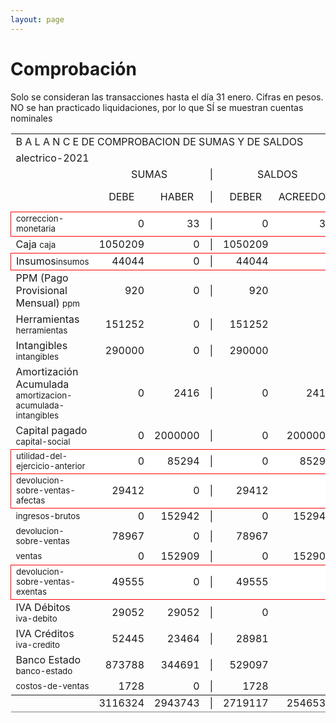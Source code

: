 ```yaml
--- 
layout: page
--- 
```

<h1> Comprobación </h1>


Solo se consideran las transacciones hasta el día 31	enero.
Cifras en pesos.
NO se han practicado liquidaciones, por lo que SÍ se muestran cuentas nominales
<table rules='groups'>
<tr><td colspan='8'> B A L A N C E  DE COMPROBACION DE SUMAS Y DE SALDOS </td> </tr>
<tr> <td colspan='8'> alectrico-2021</td></tr>
<tr> <td> </td> <td align='center' colspan= '2'>SUMAS</td> <td>|</td> <td align='center' colspan='2'>SALDOS</td> <td rowspan='2' > Errores </td> </tr>
<tr> <td></td>  <td align='center'>DEBE</td> <td align='center'>HABER</td> <td>|</td> <td align='center'>DEBER</td> <td align='center'>ACREEDOR</td> <td>A Corregir </td> </tr>
<tbody>
<tr style=' background: #fff; border: 1px solid red;'>
<td><small>correccion-monetaria</small></td> <td align='right'>0</td> <td align='right'>33</td> <td> | </td> <td align='right'> 0</td> <td align='right'>33</td> </tr>
<tr>
<td>Caja <small>caja</small></td> <td align='right'>1050209</td> <td align='right'>0</td> <td> | </td> <td align='right'> 1050209</td> <td align='right'>0</td>
</tr>
<tr style=' background: #fff; border: 1px solid red;'>
<td>Insumos<small>insumos</small></td> <td align='right'>44044</td> <td align='right'>0</td> <td> | </td> <td align='right'> 44044</td> <td align='right'>0</td> </tr>
<tr>
<td>PPM (Pago Provisional Mensual) <small>ppm</small></td> <td align='right'>920</td> <td align='right'>0</td> <td> | </td> <td align='right'> 920</td> <td align='right'>0</td>
</tr>
<tr>
<td>Herramientas <small>herramientas</small></td> <td align='right'>151252</td> <td align='right'>0</td> <td> | </td> <td align='right'> 151252</td> <td align='right'>0</td>
</tr>
<tr>
<td>Intangibles <small>intangibles</small> </td> <td align='right'>290000</td> <td align='right'>0</td> <td> | </td> <td align='right'> 290000</td> <td align='right'>0</td> 
<td colspan='2' style=' background: #faa; border: 1px solid red;'>Subcuenta </td>
</tr>
<tr>
<td>Amortización Acumulada <small>amortizacion-acumulada-intangibles</small></td> <td align='right'>0</td> <td align='right'>2416</td> <td> | </td> <td align='right'> 0</td> <td align='right'>2416</td>
</tr>
<tr>
<td>Capital pagado <small>capital-social</small></td> <td align='right'>0</td> <td align='right'>2000000</td> <td> | </td> <td align='right'> 0</td> <td align='right'>2000000</td>
</tr>
<tr style=' background: #fff; border: 1px solid red;'>
<td><small>utilidad-del-ejercicio-anterior</small></td> <td align='right'>0</td> <td align='right'>85294</td> <td> | </td> <td align='right'> 0</td> <td align='right'>85294</td> </tr>
<tr style=' background: #fff; border: 1px solid red;'>
<td><small>devolucion-sobre-ventas-afectas</small></td> <td align='right'>29412</td> <td align='right'>0</td> <td> | </td> <td align='right'> 29412</td> <td align='right'>0</td> </tr>
<tr>
<td> <small>ingresos-brutos</small></td> <td align='right'>0</td> <td align='right'>152942</td> <td> | </td> <td align='right'> 0</td> <td align='right'>152942</td>
</tr>
<tr>
<td> <small>devolucion-sobre-ventas</small></td> <td align='right'>78967</td> <td align='right'>0</td> <td> | </td> <td align='right'> 78967</td> <td align='right'>0</td>
</tr>
<tr>
<td> <small>ventas</small></td> <td align='right'>0</td> <td align='right'>152909</td> <td> | </td> <td align='right'> 0</td> <td align='right'>152909</td>
</tr>
<tr style=' background: #fff; border: 1px solid red;'>
<td><small>devolucion-sobre-ventas-exentas</small></td> <td align='right'>49555</td> <td align='right'>0</td> <td> | </td> <td align='right'> 49555</td> <td align='right'>0</td> </tr>
<tr>
<td>IVA Débitos <small>iva-debito</small></td> <td align='right'>29052</td> <td align='right'>29052</td> <td> | </td> <td align='right'> 0</td> <td align='right'>0</td>
</tr>
<tr>
<td>IVA Créditos <small>iva-credito</small></td> <td align='right'>52445</td> <td align='right'>23464</td> <td> | </td> <td align='right'> 28981</td> <td align='right'>0</td>
</tr>
<tr>
<td>Banco Estado <small>banco-estado</small></td> <td align='right'>873788</td> <td align='right'>344691</td> <td> | </td> <td align='right'> 529097</td> <td align='right'>0</td>
</tr>
<tr>
<td> <small>costos-de-ventas</small></td> <td align='right'>1728</td> <td align='right'>0</td> <td> | </td> <td align='right'> 1728</td> <td align='right'>0</td>
</tr>
</tbody>
<tfoot>
<tr> <td></td> <td align='right'> <div>3116324</div></td> <td align='right'> <div>2943743</div></td><td> | </td> <td align='right'> <div>2719117</div></td> <td align='right'> <div>2546536</div></td> </tr>
</tfoot>
</table>
